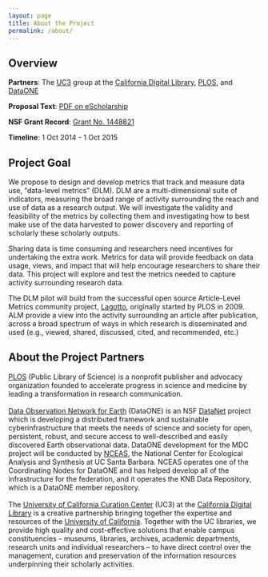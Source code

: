 ```yaml
---
layout: page
title: About the Project
permalink: /about/
---
```


## Overview

**Partners**: The <a href="http://cdlib.org/services/uc3">UC3</a> group at the [California Digital Library](http://cdlib.org), <a href="http://plos.org">PLOS</a>, and <a href="http://dataone.org">DataONE</a>

**Proposal Text**: [PDF on eScholarship](http://escholarship.org/uc/item/9kf081vf)

**NSF Grant Record**: [Grant No. 1448821](http://www.nsf.gov/awardsearch/showAward?AWD_ID=1448821&HistoricalAwards=false)

**Timeline**: 1 Oct 2014 - 1 Oct 2015


## Project Goal 

We propose to design and develop metrics that track and measure data use, “data-level metrics” (DLM). DLM are a multi-dimensional suite of indicators, measuring the broad range of activity surrounding the reach and use of data as a research output. We will investigate the validity and feasibility of the metrics by collecting them and investigating how to best make use of the data harvested to power discovery and reporting of scholarly these scholarly outputs.  

Sharing data is time consuming and researchers need incentives for undertaking the extra work. Metrics for data will provide feedback on data usage, views, and impact that will help encourage researchers to share their data. This project will explore and test the metrics needed to capture activity surrounding research data.

The DLM pilot will build from the successful open source Article-Level Metrics community project, <a href="https://github.com/articlemetrics/lagotto">Lagotto</a>, originally started by PLOS in 2009. ALM provide a view into the activity surrounding an article after publication, across a broad spectrum of ways in which research is disseminated and used (e.g., viewed, shared, discussed, cited, and recommended, etc.)

## About the Project Partners

<a href="http://plos.org" target="_blank">PLOS</a> (Public Library of Science) is a nonprofit publisher and advocacy organization founded to accelerate progress in science and medicine by leading a transformation in research communication.
<br><br>
<a href="http://dataone.org" target="_blank">Data Observation Network for Earth</a> (DataONE) is an NSF <a href="http://en.wikipedia.org/wiki/Datanet" target="_blank">DataNet</a> project which is developing a distributed framework and sustainable cyberinfrastructure that meets the needs of science and society for open, persistent, robust, and secure access to well-described and easily discovered Earth observational data. DataONE development for the MDC project will be conducted by <a href="http://www.nceas.ucsb.edu" target="_blank">NCEAS</a>, the National Center for Ecological Analysis and Synthesis at UC Santa Barbara. NCEAS operates one of the Coordinating Nodes for DataONE and has helped develop all of the infrastructure for the federation, and it operates the KNB Data Repository, which is a DataONE member repository.
<br><br>
The <a href="http://cdlib.org/services/uc3" target="_blank">University of California Curation Center</a> (UC3) at the <a href="http://cdlib.org" target="_blank">California Digital Library</a> is a creative partnership bringing together the expertise and resources of the <a href="http://universityofcalifornia.edu" target="_blank">University of California</a>. Together with the UC libraries, we provide high quality and cost-effective solutions that enable campus constituencies – museums, libraries, archives, academic departments, research units and individual researchers – to have direct control over the management, curation and preservation of the information resources underpinning their scholarly activities.
